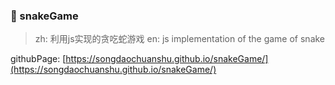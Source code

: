 <!--
 * @Descripttion: 
 * @version: 
 * @Author: MiKin
 * @Date: 2022-02-25 14:45:31
 * @LastEditors: MiKin
 * @LastEditTime: 2022-02-25 15:42:22
 * @FilePath: \snakeGame\README.md
-->
### 🐍 snakeGame 

>  zh: 利用js实现的贪吃蛇游戏
>  en: js implementation of the game of snake

githubPage: [https://songdaochuanshu.github.io/snakeGame/](https://songdaochuanshu.github.io/snakeGame/)